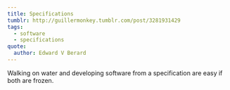 ```yaml
---
title: Specifications
tumblr: http://guillermonkey.tumblr.com/post/3281931429
tags:
  - software
  - specifications
quote:
  author: Edward V Berard
---
```


Walking on water and developing software from a specification are easy if both are frozen.
